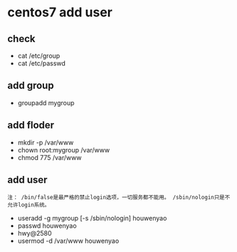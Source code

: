# centos7 add user

## check
- cat /etc/group
- cat /etc/passwd

## add group
- groupadd mygroup

## add floder
- mkdir -p /var/www
- chown root:mygroup /var/www
- chmod 775 /var/www

## add user
`
注：
/bin/false是最严格的禁止login选项，一切服务都不能用。
/sbin/nologin只是不允许login系统。
`
- useradd -g mygroup [-s /sbin/nologin] houwenyao
- passwd houwenyao
- hwy@2580
- usermod -d /var/www houwenyao
